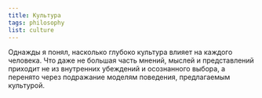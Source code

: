 ```yaml
---
title: Культура
tags: philosophy
list: culture
---
```


Однажды я понял, насколько глубоко культура влияет на каждого человека. Что даже не большая часть мнений, мыслей и представлений приходит не из внутренних убеждений и осознанного выбора, а перенято через подражание моделям поведения, предлагаемым культурой.